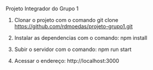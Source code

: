 Projeto Integrador do Grupo 1

1. Clonar o projeto com o comando
git clone https://github.com/rdmoedas/projeto-grupo1.git

2. Instalar as dependencias com o comando:
npm install

3. Subir o servidor com o comando:
npm run start

4. Acessar o endereço:
http://localhost:3000
